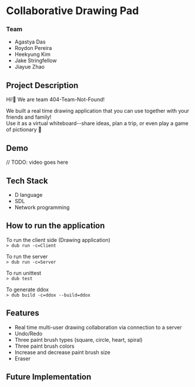 # Collaborative Drawing Pad 

### Team 

- Agastya Das 
- Roydon Pereira
- Heekyung Kim
- Jake Stringfellow
- Jiayue Zhao

## Project Description

Hi!👋 We are team 404-Team-Not-Found!

We built a real time drawing application that you can use together with your friends and family!  
Use it as a virtual whiteboard--share ideas, plan a trip, or even play a game of pictionary 🥳


## Demo

// TODO: video goes here

## Tech Stack
- D language
- SDL
- Network programming 


## How to run the application
To run the client side (Drawing application)  
```> dub run -c=Client```

To run the server  
```> dub run -c=Server```

To run unittest  
```> dub test```

To generate ddox  
```> dub build -c=ddox --build=ddox```

## Features
- Real time multi-user drawing collaboration via connection to a server 
- Undo/Redo
- Three paint brush types (square, circle, heart, spiral)
- Three paint brush colors
- Increase and decrease paint brush size
- Eraser


## Future Implementation
